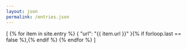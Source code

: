 ```yaml
---
layout: json
permalink: /entries.json
---
```

[
{% for item in site.entry %}
  {
    "url": "{{ item.url }}"
  }{% if forloop.last == false %},{% endif %}
{% endfor %}
]